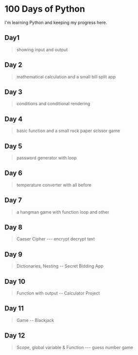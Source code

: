 # 100 Days of Python
I'm learning Python and keeping my progress here.

## Day1
> showing input and output

## Day 2
> mathematical calculation and a small bill split app

## Day 3
> conditions and conditional rendering

## Day 4
> basic function and a small rock paper scissor game

## Day 5
> password generator with loop

## Day 6
> temperature converter with all before 
## Day 7
> a hangman game with function loop and other

## Day 8
> Caeser Cipher --- encrypt decrypt text

## Day 9
> Dictionaries, Nesting -- Secret Bidding App

## Day 10
> Function with output -- Calculator Project

## Day 11
> Game -- Blackjack

## Day 12
> Scope, global variable & Function --- guess number game